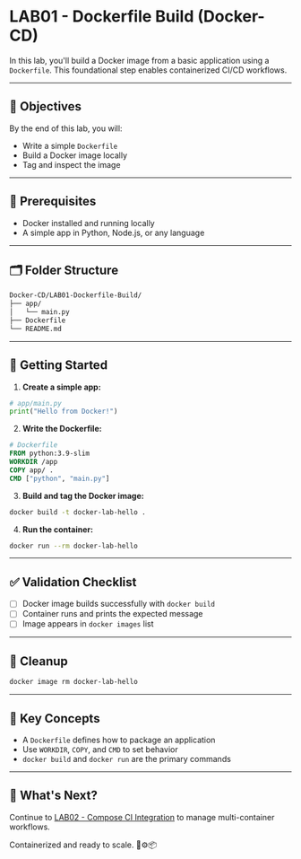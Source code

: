 # LAB01 - Dockerfile Build (Docker-CD)

In this lab, you'll build a Docker image from a basic application using a `Dockerfile`. This foundational step enables containerized CI/CD workflows.

---

## 🎯 Objectives

By the end of this lab, you will:
- Write a simple `Dockerfile`
- Build a Docker image locally
- Tag and inspect the image

---

## 🧰 Prerequisites

- Docker installed and running locally
- A simple app in Python, Node.js, or any language

---

## 🗂️ Folder Structure

```bash
Docker-CD/LAB01-Dockerfile-Build/
├── app/
│   └── main.py
├── Dockerfile
└── README.md
```

---

## 🚀 Getting Started

1. **Create a simple app:**
```python
# app/main.py
print("Hello from Docker!")
```

2. **Write the Dockerfile:**
```dockerfile
# Dockerfile
FROM python:3.9-slim
WORKDIR /app
COPY app/ .
CMD ["python", "main.py"]
```

3. **Build and tag the Docker image:**
```bash
docker build -t docker-lab-hello .
```

4. **Run the container:**
```bash
docker run --rm docker-lab-hello
```

---

## ✅ Validation Checklist

- [ ] Docker image builds successfully with `docker build`
- [ ] Container runs and prints the expected message
- [ ] Image appears in `docker images` list

---

## 🧹 Cleanup
```bash
docker image rm docker-lab-hello
```

---

## 🧠 Key Concepts

- A `Dockerfile` defines how to package an application
- Use `WORKDIR`, `COPY`, and `CMD` to set behavior
- `docker build` and `docker run` are the primary commands

---

## 🔁 What's Next?
Continue to [LAB02 - Compose CI Integration](../LAB02-Compose-CI-Integration/) to manage multi-container workflows.

Containerized and ready to scale. 🐳⚙️📦

